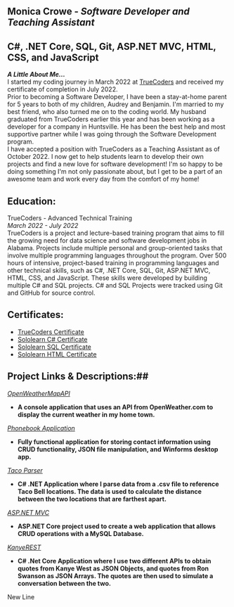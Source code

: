
## Monica Crowe - *Software Developer and Teaching Assistant*<br>
## C#, .NET Core, SQL, Git, ASP.NET MVC, HTML, CSS, and JavaScript<br>
***A Little About Me...***<br>
I started my coding journey in March 2022 at [TrueCoders](https://truecoders.io/) and received my certificate of completion in July 2022.<br>
Prior to becoming a Software Developer, I have been a stay-at-home parent for 5 years to both of my children, Audrey and Benjamin. I'm married to my best friend, who also turned me on to the coding world. My husband graduated from TrueCoders earlier this year and has been working as a developer for a company in Huntsville. He has been the best help and most supportive partner while I was going through the Software Development program.<br> I have accepted a position with TrueCoders as a Teaching Assistant as of October 2022. I now get to help students learn to develop their own projects and find a new love for software development! I'm so happy to be doing something I'm not only passionate about, but I get to be a part of an awesome team and work every day from the comfort of my home!<br>

## **Education:**<br>
TrueCoders - Advanced Technical Training<br>
*March 2022 - July 2022*<br>
TrueCoders is a project and lecture-based training program that aims to fill the growing need for data science and software development jobs in Alabama. Projects include multiple personal and group-oriented tasks that involve multiple programming languages throughout the program. Over 500 hours of intensive, project-based training in programming languages and other technical skills, such as C#, .NET Core, SQL, Git, ASP.NET MVC, HTML, CSS, and JavaScript. These skills were developed by building multiple C# and SQL projects. C# and SQL Projects were tracked using Git and GitHub for source control.<br>

## **Certificates:**<br>
* [TrueCoders Certificate](https://app.digit.ink/view-credential/8b0690ec-e6ef-4dcf-b9a7-d1c48875ef46?di_ref=a2li)
* [Sololearn C# Certificate](https://www.sololearn.com/Certificate/CT-TSR60V26/png)
* [Sololearn SQL Certificate](https://www.sololearn.com/Certificate/CT-LQSHSKRH/png)
* [Sololearn HTML Certificate](https://www.sololearn.com/Certificate/CT-HORKDJRF/pdf)


## Project Links & Descriptions:##<br>
*[OpenWeatherMapAPI](https://github.com/mcrowe94/OpenWeatherMapAPI)*<br>
* **A console application that uses an API from OpenWeather.com to display the current weather in my home town.**<br>

*[Phonebook Application](https://github.com/mcrowe94/PhonebookApplication)*<br>
* **Fully functional application for storing contact information using CRUD functionality, JSON file manipulation, and Winforms desktop app.**<br>

*[Taco Parser](https://github.com/mcrowe94/TacoParser)*<br>
* **C# .NET Application where I parse data from a .csv file to reference Taco Bell locations. The data is used to calculate the distance between the two locations that are farthest apart.**<br>

*[ASP.NET MVC](https://github.com/mcrowe94/ASPNET)*<br>
* **ASP.NET Core project used to create a web application that allows CRUD operations with a MySQL Database.**<br>

*[KanyeREST](https://github.com/mcrowe94/KanyeREST)*<br>
* **C# .Net Core Application where I use two different APIs to obtain quotes from Kanye West as JSON Objects, and quotes from Ron Swanson as JSON Arrays. The quotes are then used to simulate a conversation between the two.**<br>

New Line




